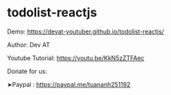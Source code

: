 # todolist-reactjs
Demo: https://devat-youtuber.github.io/todolist-reactjs/

Author: Dev AT

Youtube Tutorial: https://youtu.be/KkN5zZTFAec

Donate for us:

➤Paypal : https://paypal.me/tuananh251192
